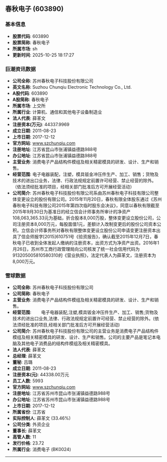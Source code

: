 ## 春秋电子 (603890)

### 基本信息

- **股票代码**: 603890
- **股票简称**: 春秋电子
- **所属市场**: sh
- **更新时间**: 2025-10-25 18:17:27

### 巨潮资讯数据

- **公司全称**: 苏州春秋电子科技股份有限公司
- **英文名称**: Suzhou Chunqiu Electronic Technology Co., Ltd.
- **A股代码**: 603890
- **A股简称**: 春秋电子
- **所属市场**: 上交所
- **所属行业**: 计算机、通信和其他电子设备制造业
- **法人代表**: 薛革文
- **注册资本(万元)**: 44337.9969
- **成立日期**: 2011-08-23
- **上市日期**: 2017-12-12
- **官方网站**: www.szchunqiu.com
- **注册地址**: 江苏省昆山市张浦镇益德路988号
- **办公地址**: 江苏省昆山市张浦镇益德路988号
- **主营业务**: 消费电子产品结构件模组及相关精密模具的研发、设计、生产和销售。
- **经营范围**: 电子电器装配，注塑，模具钣金冲压件生产、加工、销售；货物及技术的进出口业务，法律、行政法规规定前置许可经营、禁止经营的除外。（依法须经批准的项目，经相关部门批准后方可开展经营活动）
- **公司简介**: 苏州春秋电子科技股份有限公司系由苏州春秋电子科技有限公司整体变更设立的股份有限公司。2015年11月20日，春秋有限全体股东通过《苏州春秋电子科技有限公司2015年第四次临时股东会决议》，同意以春秋有限截至2015年9月30日为基准日的经立信会计师事务所审计的净资产108,063,365.33元为基础，折合股本8,000万股，整体变更设立股份公司，公司注册资本8,000万元，每股面值1元，差额计入改制变更后的股份公司资本公积。立信会计师事务所对春秋有限整体变更设立股份公司申请变更注册资本出具了信会师报字[2015]610751号《验资报告》，确认截至2015年12月7日，春秋电子已收到全体发起人缴纳的注册资本，出资方式为净资产出资。2016年1月26日，苏州市工商行政管理局向公司核发了统一社会信用代码为913205005810580310的《营业执照》，法定代表人为薛革文，注册资本为8,000万元。

### 雪球数据

- **公司全称**: 苏州春秋电子科技股份有限公司
- **公司简称**: 春秋电子
- **主营业务**: 消费电子产品结构件模组及相关精密模具的研发、设计、生产和销售。
- **经营范围**: 　　电子电器装配,注塑,模具钣金冲压件生产、加工、销售;货物及技术的进出口业务,法律、行政法规规定前置许可经营、禁止经营的除外。(依法须经批准的项目,经相关部门批准后方可开展经营活动)
- **公司简介**: 苏州春秋电子科技股份有限公司的主营业务是消费电子产品结构件模组及相关精密模具的研发、设计、生产和销售。公司的主要产品是笔记本电脑及其他电子消费品的结构件模组及相关精密模具。
- **法人代表**: 薛革文
- **总经理**: 薛革文
- **董秘**: 吕璐
- **成立日期**: 2011-08-23
- **注册资本(元)**: 44338.00万元
- **员工人数**: 5993
- **官方网站**: www.szchunqiu.com
- **注册地址**: 江苏省苏州市昆山市张浦镇益德路988号
- **办公地址**: 江苏省苏州市昆山市张浦镇益德路988号
- **上市日期**: 2017-12-12
- **所属省份**: 江苏省
- **实际控制人**: 薛革文 (33.46%)
- **公司分类**: 外资企业
- **董事长**: 薛革文
- **高管人数**: 11
- **发行价格**: 23.72
- **所属行业**: 消费电子 (BK0024)

---